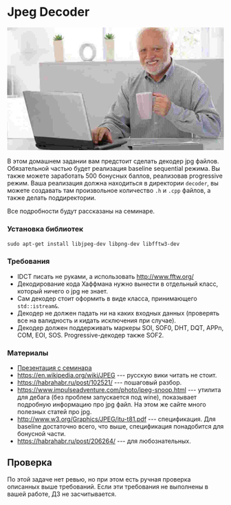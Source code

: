 # Jpeg Decoder

<img src="tests/images/bad_quality.jpg" alt="harold" width="600"/>

В этом домашнем задании вам предстоит сделать декодер jpg файлов.
Обязательной частью будет реализация baseline sequential
режима. Вы также можете заработать 500 бонусных баллов, реализовав progressive режим.
Ваша реализация должна находиться в директории `decoder`,
вы можете создавать там произвольное количество `.h` и `.cpp` файлов, а также делать поддиректории.

Все подробности будут рассказаны на семинаре.

### Установка библиотек
```
sudo apt-get install libjpeg-dev libpng-dev libfftw3-dev
```

### Требования

* IDCT писать не руками, а использовать <a href=http://www.fftw.org/>http://www.fftw.org/</a>
* Декодирование кода Хаффмана нужно вынести в отдельный класс, который ничего о jpg не знает.
* Сам декодер стоит оформить в виде класса, принимающего `std::istream&`.
* Декодер не должен падать ни на каких входных данных (проверять все на валидность и кидать исключения при случае).
* Декодер должен поддерживать маркеры SOI, SOF0, DHT, DQT, APPn, COM, EOI, SOS. Progressive-декодер также SOF2.

### Материалы

* [Презентация с семинара](jpeg-decoder.pdf)
* https://en.wikipedia.org/wiki/JPEG --- русскую вики читать не стоит.
* https://habrahabr.ru/post/102521/ --- пошаговый разбор.
* https://www.impulseadventure.com/photo/jpeg-snoop.html --- утилита для дебага (без проблем запускается под wine), показывает
подробную информацию про jpg файл. На этом же сайте много полезных статей про jpg.
* http://www.w3.org/Graphics/JPEG/itu-t81.pdf --- спецификация. Для baseline достаточно всего, что выше, спецификация понадобится
для бонусной части.
* https://habrahabr.ru/post/206264/ --- для любознательных.

## Проверка

По этой задаче нет ревью, но при этом есть ручная проверка описанных выше требований. Если эти требования не выполнены в вашей работе, ДЗ не засчитывается.
